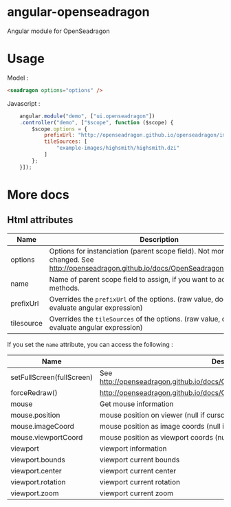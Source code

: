 angular-openseadragon
=====================

Angular module for OpenSeadragon

# Usage
Model :
```html
<seadragon options="options" />
```
Javascript :
```javascript
    angular.module("demo", ["ui.openseadragon"])
    .controller("demo", ["$scope", function ($scope) {
        $scope.options = {
            prefixUrl: "http://openseadragon.github.io/openseadragon/images/",
            tileSources: [
                "example-images/highsmith/highsmith.dzi"
            ]
        };
    }]);
```
# More docs
## Html attributes
Name | Description
---- | -----------
options | Options for instanciation (parent scope field). Not monitored if changed. See http://openseadragon.github.io/docs/OpenSeadragon.html#Options
name | Name of parent scope field to assign, if you want to access methods.
prefixUrl | Overrides the `prefixUrl` of the options. (raw value, does not evaluate angular expression)
tilesource | Overrides the `tileSources` of the options. (raw value, does not evaluate angular expression)

If you set the `name` attribute, you can access the following :

Name | Description
---- | -----------
setFullScreen(fullScreen) | See http://openseadragon.github.io/docs/OpenSeadragon.Viewer.html#setFullScreen
forceRedraw() | http://openseadragon.github.io/docs/OpenSeadragon.Viewer.html#forceRedraw
mouse | Get mouse information
mouse.position | mouse position on viewer (null if cursor is outside)
mouse.imageCoord | mouse position as image coords (null if cursor is outside)
mouse.viewportCoord | mouse position as viewport coords (null if cursor is outside)
viewport | viewport information
viewport.bounds | viewport current bounds
viewport.center | viewport current center
viewport.rotation | viewport current rotation
viewport.zoom | viewport current zoom
